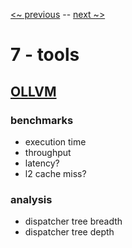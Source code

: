 [<~ previous](../improving) -- [next ~>](https://github.com/smeets/cff#summary)

# 7 - tools

## [OLLVM](https://github.com/obfuscator-llvm/obfuscator/)

### benchmarks

 - execution time
 - throughput
 - latency?
 - l2 cache miss?

### analysis

 - dispatcher tree breadth
 - dispatcher tree depth